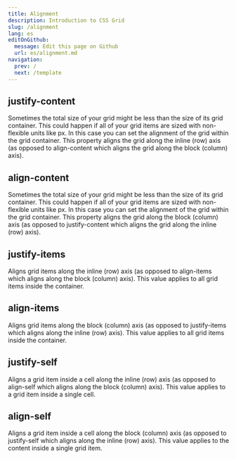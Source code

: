 ```yaml
---
title: Alignment
description: Introduction to CSS Grid
slug: /alignment
lang: es
editOnGithub:
  message: Edit this page on Github
  url: es/alignment.md
navigation:
  prev: /
  next: /template
---
```


## justify-content

Sometimes the total size of your grid might be less than the size of its grid container. This could happen if all of your grid items are sized with non-flexible units like px. In this case you can set the alignment of the grid within the grid container. This property aligns the grid along the inline (row) axis (as opposed to align-content which aligns the grid along the block (column) axis).

## align-content

Sometimes the total size of your grid might be less than the size of its grid container. This could happen if all of your grid items are sized with non-flexible units like px. In this case you can set the alignment of the grid within the grid container. This property aligns the grid along the block (column) axis (as opposed to justify-content which aligns the grid along the inline (row) axis).

## justify-items

Aligns grid items along the inline (row) axis (as opposed to align-items which aligns along the block (column) axis). This value applies to all grid items inside the container.

## align-items

Aligns grid items along the block (column) axis (as opposed to justify-items which aligns along the inline (row) axis). This value applies to all grid items inside the container.

## justify-self

Aligns a grid item inside a cell along the inline (row) axis (as opposed to align-self which aligns along the block (column) axis). This value applies to a grid item inside a single cell.

## align-self

Aligns a grid item inside a cell along the block (column) axis (as opposed to justify-self which aligns along the inline (row) axis). This value applies to the content inside a single grid item.
